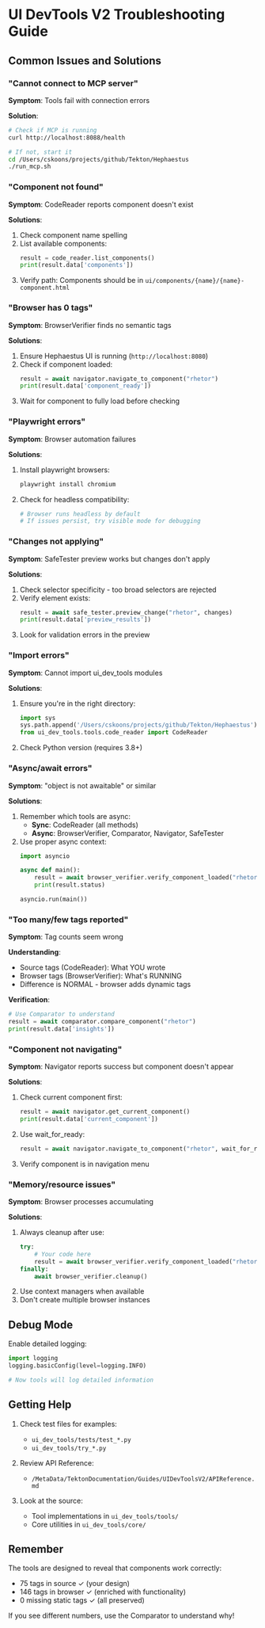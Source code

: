 # UI DevTools V2 Troubleshooting Guide

## Common Issues and Solutions

### "Cannot connect to MCP server"

**Symptom**: Tools fail with connection errors

**Solution**:
```bash
# Check if MCP is running
curl http://localhost:8088/health

# If not, start it
cd /Users/cskoons/projects/github/Tekton/Hephaestus
./run_mcp.sh
```

### "Component not found"

**Symptom**: CodeReader reports component doesn't exist

**Solutions**:
1. Check component name spelling
2. List available components:
   ```python
   result = code_reader.list_components()
   print(result.data['components'])
   ```
3. Verify path: Components should be in `ui/components/{name}/{name}-component.html`

### "Browser has 0 tags"

**Symptom**: BrowserVerifier finds no semantic tags

**Solutions**:
1. Ensure Hephaestus UI is running (`http://localhost:8080`)
2. Check if component loaded:
   ```python
   result = await navigator.navigate_to_component("rhetor")
   print(result.data['component_ready'])
   ```
3. Wait for component to fully load before checking

### "Playwright errors"

**Symptom**: Browser automation failures

**Solutions**:
1. Install playwright browsers:
   ```bash
   playwright install chromium
   ```
2. Check for headless compatibility:
   ```python
   # Browser runs headless by default
   # If issues persist, try visible mode for debugging
   ```

### "Changes not applying"

**Symptom**: SafeTester preview works but changes don't apply

**Solutions**:
1. Check selector specificity - too broad selectors are rejected
2. Verify element exists:
   ```python
   result = await safe_tester.preview_change("rhetor", changes)
   print(result.data['preview_results'])
   ```
3. Look for validation errors in the preview

### "Import errors"

**Symptom**: Cannot import ui_dev_tools modules

**Solutions**:
1. Ensure you're in the right directory:
   ```python
   import sys
   sys.path.append('/Users/cskoons/projects/github/Tekton/Hephaestus')
   from ui_dev_tools.tools.code_reader import CodeReader
   ```
2. Check Python version (requires 3.8+)

### "Async/await errors"

**Symptom**: "object is not awaitable" or similar

**Solutions**:
1. Remember which tools are async:
   - **Sync**: CodeReader (all methods)
   - **Async**: BrowserVerifier, Comparator, Navigator, SafeTester
2. Use proper async context:
   ```python
   import asyncio
   
   async def main():
       result = await browser_verifier.verify_component_loaded("rhetor")
       print(result.status)
   
   asyncio.run(main())
   ```

### "Too many/few tags reported"

**Symptom**: Tag counts seem wrong

**Understanding**:
- Source tags (CodeReader): What YOU wrote
- Browser tags (BrowserVerifier): What's RUNNING
- Difference is NORMAL - browser adds dynamic tags

**Verification**:
```python
# Use Comparator to understand
result = await comparator.compare_component("rhetor")
print(result.data['insights'])
```

### "Component not navigating"

**Symptom**: Navigator reports success but component doesn't appear

**Solutions**:
1. Check current component first:
   ```python
   result = await navigator.get_current_component()
   print(result.data['current_component'])
   ```
2. Use wait_for_ready:
   ```python
   result = await navigator.navigate_to_component("rhetor", wait_for_ready=True)
   ```
3. Verify component is in navigation menu

### "Memory/resource issues"

**Symptom**: Browser processes accumulating

**Solutions**:
1. Always cleanup after use:
   ```python
   try:
       # Your code here
       result = await browser_verifier.verify_component_loaded("rhetor")
   finally:
       await browser_verifier.cleanup()
   ```
2. Use context managers when available
3. Don't create multiple browser instances

## Debug Mode

Enable detailed logging:

```python
import logging
logging.basicConfig(level=logging.INFO)

# Now tools will log detailed information
```

## Getting Help

1. Check test files for examples:
   - `ui_dev_tools/tests/test_*.py`
   - `ui_dev_tools/try_*.py`

2. Review API Reference:
   - `/MetaData/TektonDocumentation/Guides/UIDevToolsV2/APIReference.md`

3. Look at the source:
   - Tool implementations in `ui_dev_tools/tools/`
   - Core utilities in `ui_dev_tools/core/`

## Remember

The tools are designed to reveal that components work correctly:
- 75 tags in source ✓ (your design)
- 146 tags in browser ✓ (enriched with functionality)
- 0 missing static tags ✓ (all preserved)

If you see different numbers, use the Comparator to understand why!